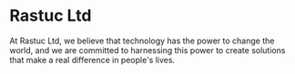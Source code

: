 # Rastuc Ltd
At Rastuc Ltd, we believe that technology has the power to change the world, and we are committed to harnessing this power to create solutions that make a real difference in people's lives.


